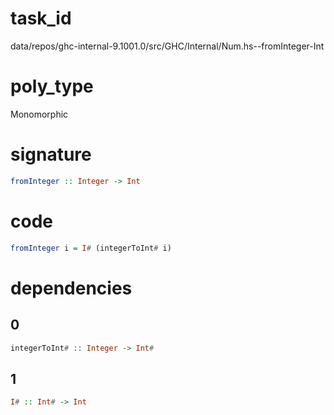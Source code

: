 
# task_id
data/repos/ghc-internal-9.1001.0/src/GHC/Internal/Num.hs--fromInteger-Int

# poly_type
Monomorphic

# signature
```haskell
fromInteger :: Integer -> Int
```   

# code
```haskell
fromInteger i = I# (integerToInt# i)
```

# dependencies
## 0
```haskell
integerToInt# :: Integer -> Int#
```
## 1
```haskell
I# :: Int# -> Int
```

